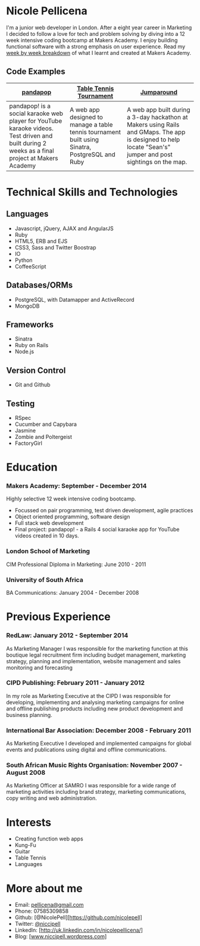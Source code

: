 Nicole Pellicena
================

I'm a junior web developer in London. After a eight year career in Marketing I decided to follow a love for tech and problem solving by diving into a 12 week intensive coding bootcamp at Makers Academy. I enjoy building functional software with a strong emphasis on user experience. Read my [week by week breakdown]((https://github.com/NicolePell/course_in_review_2014_sept)) of what I learnt and created at Makers Academy.

Code Examples
-------------
|[pandapop](https://github.com/madamesardine/pandapop)|[Table Tennis Tournament](https://github.com/danjocutler/tournament_prog)|[Jumparound](https://github.com/NicolePell/jumparound)|
|----------|-------------------------|-------------------------|
|pandapop! is a social karaoke web player for YouTube karaoke videos. Test driven and built during 2 weeks as a final project at Makers Academy| A web app designed to manage a table tennis tournament built using Sinatra, PostgreSQL and Ruby | A web app built during a 3-day hackathon at Makers using Rails and GMaps. The app is designed to help locate "Sean's" jumper and post sightings on the map.

Technical Skills and Technologies
=================================
Languages
---------
- Javascript, jQuery, AJAX and AngularJS
- Ruby
- HTML5, ERB and EJS
- CSS3, Sass and Twitter Boostrap
- IO
- Python
- CoffeeScript

Databases/ORMs
--------------
- PostgreSQL, with Datamapper and ActiveRecord
- MongoDB

Frameworks
----------
- Sinatra
- Ruby on Rails
- Node.js

Version Control
----------------
- Git and Github

Testing
-------
- RSpec
- Cucumber and Capybara
- Jasmine
- Zombie and Poltergeist
- FactoryGirl

Education
==============
### Makers Academy: September - December 2014
Highly selective 12 week intensive coding bootcamp.
- Focussed on pair programming, test driven development, agile practices
- Object oriented programming, software design
- Full stack web development
- Final project: pandapop! - a Rails 4 social karaoke app for YouTube videos created in 10 days.

### London School of Marketing
CIM Professional Diploma in Marketing: June 2010 - 2011
### University of South Africa
BA Communications: January 2004 - December 2008

Previous Experience
===================
### RedLaw: January 2012 - September 2014
As Marketing Manager I was responsible for the marketing function at this boutique legal recruitment firm including budget management, marketing strategy, planning and implementation, website management and sales monitoring and forecasting

### CIPD Publishing: February 2011 - January 2012
In my role as Marketing Executive at the CIPD I was responsible for developing, implementing and analysing marketing campaigns for online and offline publishing products including new product development and business planning.

### International Bar Association: December 2008 - February 2011
As Marketing Executive I developed and implemented campaigns for global events and publications using digital and offline communications.

### South African Music Rights Organisation: November 2007 - August 2008
As Marketing Officer at SAMRO I was responsible for a wide range of marketing activities including brand strategy, marketing communications, copy writing and web administration.

Interests
=========
- Creating function web apps
- Kung-Fu
- Guitar
- Table Tennis
- Languages

More about me
=============
- Email: [pellicena@gmail.com](pellicena@gmail.com)
- Phone: 07585309858
- Github: [@NicolePell][https://github.com/nicolepell]
- Twitter: [@niccipell](https://twitter.com/niccipell)
- LinkedIn: [http://uk.linkedin.com/in/nicolepellicena/]
- Blog: [www.niccipell.wordpress.com]

